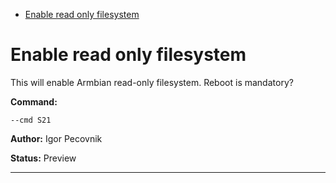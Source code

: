 - [Enable read only filesystem](#s21)

<a id="s21" style="display:none;"></a>
# Enable read only filesystem
This will enable Armbian read-only filesystem. Reboot is mandatory?


**Command:** 
~~~
--cmd S21
~~~

**Author:** Igor Pecovnik

**Status:** Preview



***


